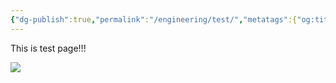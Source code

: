```yaml
---
{"dg-publish":true,"permalink":"/engineering/test/","metatags":{"og:title":"test","og:image":"https://raw.githubusercontent.com/konnta0/blog2/refs/heads/main/ogp.jpeg"},"noteIcon":"","created":"2024-12-18T01:07:03.548+09:00"}
---
```


This is test page!!!

![](/img/user/Engineering/Test.png)